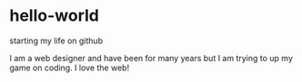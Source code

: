 # hello-world
starting my life on github

I am a web designer and have been for many years but I am trying to up my game on coding. I love the web!
